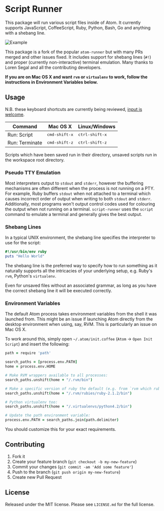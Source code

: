 # Script Runner

This package will run various script files inside of Atom. It currently supports JavaScript, CoffeeScript, Ruby, Python, Bash, Go and anything with a shebang line.

![Example](https://github.com/ioquatix/script-runner/raw/master/resources/screenshot-1.png)

This package is a fork of the popular `atom-runner` but with many PRs merged and other issues fixed. It includes support for shebang lines (`#!`) and proper (currently non-interactive) terminal emulation. Many thanks to Loren Segal and all the contributing developers.

**If you are on Mac OS X and want `rvm` or `virtualenv` to work, follow the instructions in Environment Variables below.**

## Usage

N.B. these keyboard shortcuts are currently being reviewed, [input is welcome](https://github.com/ioquatix/script-runner/issues/1).

| Command              | Mac OS X               | Linux/Windows           |
|----------------------|------------------------|-------------------------|
| Run: Script          | <kbd>cmd-shift-x</kbd> | <kbd>ctrl-shift-x</kbd> |
| Run: Terminate       | <kbd>cmd-shift-z</kbd> | <kbd>ctrl-shift-z</kbd> |

Scripts which have been saved run in their directory, unsaved scripts run in the workspace root directory.

### Pseudo TTY Emulation

Most interpreters output to `stdout` and `stderr`, however the buffering mechanisms are often different when the process is not running on a PTY. For example, Ruby buffers `stdout` when not attached to a terminal which causes incorrect order of output when writing to both `stdout` and `stderr`. Additionally, most programs won't output control codes used for colouring the output when not running on a terminal. `script-runner` uses the `script` command to emulate a terminal and generally gives the best output.

### Shebang Lines

In a typical UNIX environment, the shebang line specifies the interpreter to use for the script:

```ruby
#!/usr/bin/env ruby
puts "Hello World"
```

The shebang line is the preferred way to specify how to run something as it naturally supports all the intricacies of your underlying setup, e.g. Ruby's `rvm`, Python's `virtualenv`.

Even for unsaved files without an associated grammar, as long as you have the correct shebang line it will be executed correctly.

### Environment Variables

The default Atom process takes environment variables from the shell it was launched from. This might be an issue if launching Atom directly from the desktop environment when using, say, RVM. This is particularly an issue on Mac OS X.

To work around this, simply open `~/.atom/init.coffee` (`Atom` → `Open Init Script`) and insert the following:

```coffeescript
path = require 'path'

search_paths = [process.env.PATH]
home = process.env.HOME

# Make RVM wrappers available to all processes:
search_paths.unshift(home + "/.rvm/bin")

# Make a specific version of ruby the default (e.g. from `rvm which ruby`):
search_paths.unshift(home + "/.rvm/rubies/ruby-2.1.2/bin")

# Python virtualenv too:
search_paths.unshift(home + "/.virtualenvs/python4.2/bin")

# Update the path environment variable:
process.env.PATH = search_paths.join(path.delimiter)
```

You should customize this for your exact requirements.

## Contributing

1. Fork it
2. Create your feature branch (`git checkout -b my-new-feature`)
3. Commit your changes (`git commit -am 'Add some feature'`)
4. Push to the branch (`git push origin my-new-feature`)
5. Create new Pull Request

## License

Released under the MIT license. Please see `LICENSE.md` for the full license.
